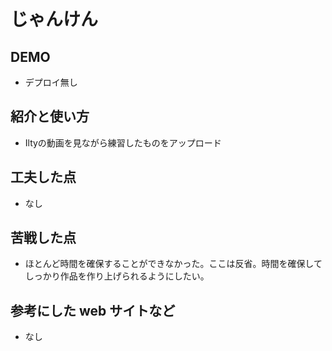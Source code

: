 # じゃんけん

## DEMO

  - デプロイ無し

## 紹介と使い方

  - Iltyの動画を見ながら練習したものをアップロード


## 工夫した点

  - なし

## 苦戦した点

  - ほとんど時間を確保することができなかった。ここは反省。時間を確保してしっかり作品を作り上げられるようにしたい。

## 参考にした web サイトなど

  - なし
